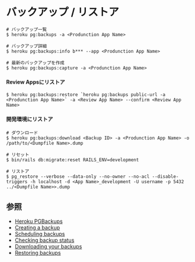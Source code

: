 # バックアップ / リストア
```
# バックアップ一覧
$ heroku pg:backups -a <Produnction App Name>

# バックアップ詳細
$ heroku pg:backups:info b*** --app <Produnction App Name>

# 最新のバックアップを作成
$ heroku pg:backups:capture -a <Produnction App Name>
```

#### Review Appsにリストア
```
$ heroku pg:backups:restore `heroku pg:backups public-url -a <Produnction App Name>` -a <Review App Name> --confirm <Review App Name>
```

#### 開発環境にリストア
```
# ダウンロード
$ heroku pg:backups:download <Backup ID> -a <Produnction App Name> -o /path/to/<Dumpfile Name>.dump

# リセット
$ bin/rails db:migrate:reset RAILS_ENV=development

# リストア
$ pg_restore --verbose --data-only --no-owner --no-acl --disable-triggers -h localhost -d <App Name>_development -U username -p 5432 ../<Dumpfile Name>>.dump
```

## 参照
- [Heroku PGBackups](https://devcenter.heroku.com/articles/heroku-postgres-backups)
- [Creating a backup](https://devcenter.heroku.com/articles/heroku-postgres-backups#creating-a-backup)
- [Scheduling backups](https://devcenter.heroku.com/articles/heroku-postgres-backups#scheduling-backups)
- [Checking backup status](https://devcenter.heroku.com/articles/heroku-postgres-backups#checking-backup-status)
- [Downloading your backups](https://devcenter.heroku.com/articles/heroku-postgres-backups#downloading-your-backups)
- [Restoring backups](https://devcenter.heroku.com/articles/heroku-postgres-backups#restoring-backups)
